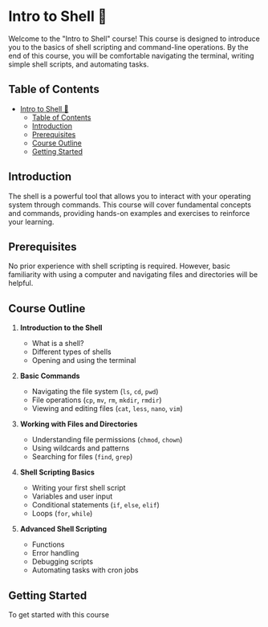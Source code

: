 # Intro to Shell 🐚

Welcome to the "Intro to Shell" course! This course is designed to introduce you to the basics of shell scripting and command-line operations. By the end of this course, you will be comfortable navigating the terminal, writing simple shell scripts, and automating tasks.

## Table of Contents

- [Intro to Shell 🐚](#intro-to-shell-)
  - [Table of Contents](#table-of-contents)
  - [Introduction](#introduction)
  - [Prerequisites](#prerequisites)
  - [Course Outline](#course-outline)
  - [Getting Started](#getting-started)

## Introduction

The shell is a powerful tool that allows you to interact with your operating system through commands. This course will cover fundamental concepts and commands, providing hands-on examples and exercises to reinforce your learning.

## Prerequisites

No prior experience with shell scripting is required. However, basic familiarity with using a computer and navigating files and directories will be helpful.

## Course Outline

1. **Introduction to the Shell**
    - What is a shell?
    - Different types of shells
    - Opening and using the terminal

2. **Basic Commands**
    - Navigating the file system (`ls`, `cd`, `pwd`)
    - File operations (`cp`, `mv`, `rm`, `mkdir`, `rmdir`)
    - Viewing and editing files (`cat`, `less`, `nano`, `vim`)

3. **Working with Files and Directories**
    - Understanding file permissions (`chmod`, `chown`)
    - Using wildcards and patterns
    - Searching for files (`find`, `grep`)

4. **Shell Scripting Basics**
    - Writing your first shell script
    - Variables and user input
    - Conditional statements (`if`, `else`, `elif`)
    - Loops (`for`, `while`)

5. **Advanced Shell Scripting**
    - Functions
    - Error handling
    - Debugging scripts
    - Automating tasks with cron jobs

## Getting Started

To get started with this course

